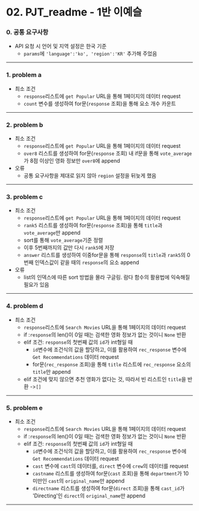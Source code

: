 # 02. PJT_readme - 1반 이예슬


### 0. 공통 요구사항
* API 요청 시 언어 및 지역 설정은 한국 기준
  * ```params```에 ```'language':'ko', 'region':'KR'``` 추가해 주었음
-------
### 1. problem a
* 최소 조건
  * ```response```리스트에 ```get Popular``` URL을 통해 1페이지의 데이터 request
  * ```count``` 변수를 생성하여 for문(```response``` 조회)을 통해 요소 개수 카운트
--------
### 2. problem b
* 최소 조건
  * ```response```리스트에 ```get Popular``` URL을 통해 1페이지의 데이터 request
  * ```over8``` 리스트를 생성하여 for문(```response``` 조회) 내 if문을 통해 ```vote_average```가 8점 이상인 영화 정보만 ```over8```에 append
* 오류
  * 공통 요구사항을 제대로 읽지 않아 ```region``` 설정을 뒤늦게 했음
--------
### 3. problem c
* 최소 조건
  * ```response```리스트에 ```get Popular``` URL을 통해 1페이지의 데이터 request
  * ```rank5``` 리스트를 생성하여 for문(```response``` 조회)을 통해 ```title```과 ```vote_average```만 append
  * sort를 통해 ```vote_average```기준 정렬
  * 이후 5번째까지의 값만 다시 ```rank5```에 저장
  * ```answer``` 리스트를 생성하여 이중for문을 통해 ```response```의 ```title```과 ```rank5```의 0번째 인덱스값이 같을 때의 ```response```의 요소 append
* 오류
  * list의 인덱스에 따른 sort 방법을 몰라 구글링. 람다 함수의 활용법에 익숙해질 필요가 있음
--------
### 4. problem d
* 최소 조건
  * ```response```리스트에 ```Search Movies``` URL을 통해 1페이지의 데이터 request
  * if :```response```의 len()이 0일 때는 검색한 영화 정보가 없는 것이니 ```None``` 반환
  * elif 조건: ```response```의 첫번째 값의 ```id```가 int형일 때
    * ```id```변수에 조건식의 값을 할당하고, 이를 활용하여 ```rec_response``` 변수에 ```Get Recommendations``` 데이터 request
    * for문(```rec_response```  조회)을 통해 ```title``` 리스트에 ```rec_response``` 요소의 ```title```만 append
  * elif 조건에 맞지 않으면 추천 영화가 없다는 것, 따라서 빈 리스트인 ```title```을 반환 ->```[]``` 
--------
### 5. problem e
* 최소 조건
  * ```response```리스트에 ```Search Movies``` URL을 통해 1페이지의 데이터 request
  * if :```response```의 len()이 0일 때는 검색한 영화 정보가 없는 것이니 ```None``` 반환
  * elif 조건: ```response```의 첫번째 값의 ```id```가 int형일 때
    * ```id```변수에 조건식의 값을 할당하고, 이를 활용하여 ```rec_response``` 변수에 ```Get Recommendations``` 데이터 request
    * ```cast``` 변수에 ```cast```의 데이터를, ```direct``` 변수에 ```crew```의 데이터를 request
    * ```castname``` 리스트를 생성하여 for문(```cast``` 조회)을 통해 ```department```가 10 미만인 ```cast```의 ```original_name```만 append
    * ```directname``` 리스트를 생성하여 for문(```direct``` 조회)을 통해 ```cast_id```가 'Directing'인 ```direct```의 ```original_name```만 append
--------

